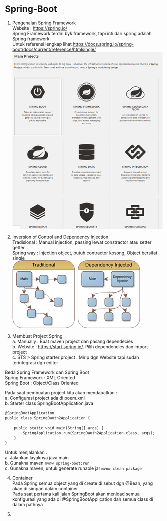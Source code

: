 # Spring-Boot

01. Pengenalan Spring Framework</br>
Website : https://spring.io/</br>
Spring Framework terdiri byk framework, tapi inti dari spring adalah Spring framework</br>
Untuk referensi lengkap lihat https://docs.spring.io/spring-boot/docs/current/reference/htmlsingle/</br>
![Spring Framework](https://github.com/elvinotan/spring-boot/blob/master/images/springframework.png)</br>

02. Inversion of Control and Dependency Injection</br>
Tradisional : Manual injection, passing lewat constractor atau setter getter</br>
Spring way : Injection object, butuh contractor kosong, Object bersifat single</br>
![Inversion of Control and Dependency Injection](https://github.com/elvinotan/spring-boot/blob/master/images/ioc.gif)</br>


03. Membuat Project Spring </br>
a. Manually : Buat maven project dan pasang dependecies</br>
b. Website : https://start.spring.io/. Pilih dependencies dan import project</br>
c. STS > Spring starter project : Mirip dgn Website tapi sudah terintegrasi dgn editor</p>

Beda Spring Framework dan Spring Boot</br>
Spring Framework : XML Oriented</br>
Spring Boot : Object/Class Oriented</p>

Pada saat pembuatan project kita akan mendapatkan :</br>
a. Configurasi project ada di poem.xml</br>
b. Starter class SpringBootApplication.java</br>

```
@SpringBootApplication
public class SpringOauth2Application {

	public static void main(String[] args) {
		SpringApplication.run(SpringOauth2Application.class, args);
	}
}	
```
Untuk menjalankan :</br>
a. Jalankan layaknya java main</br>
b. Gunakna maven ```mvnw spring-boot:run```</br>
c. Gunakna maven, untuk generate runable jar  ```mvnw clean package```</br>

04. Container</br>
Pada Spring semua object yang di create di sebut dgn @Bean, yang akan di simpan dalam container</br>
Pada saat pertama kali jalan SpringBoot akan menload semua konfigurasi yang ada di @SpringBootApplication dan semua class di dalam pathnya

05. 
